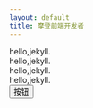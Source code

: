 ```yaml
---
layout: default
title: 摩登前端开发者
---
```

<div class="mdui-container">
  <div class="mdui-row">
    <div class="mdui-col-xs-3 mdui-color-blue mdui-text-center mdui-ripple mdui-p-y-5">hello,jekyll.</div>
    <div class="mdui-col-xs-3 mdui-color-blue mdui-text-center mdui-ripple mdui-p-y-5">hello,jekyll.</div>
    <div class="mdui-col-xs-3 mdui-color-blue mdui-text-center mdui-ripple mdui-p-y-5">hello,jekyll.</div>
    <div class="mdui-col-xs-3 mdui-color-blue mdui-text-center mdui-ripple mdui-p-y-5">hello,jekyll.</div>
  </div>
  <button class="mdui-btn mdui-ripple">按钮</button>
</div>
